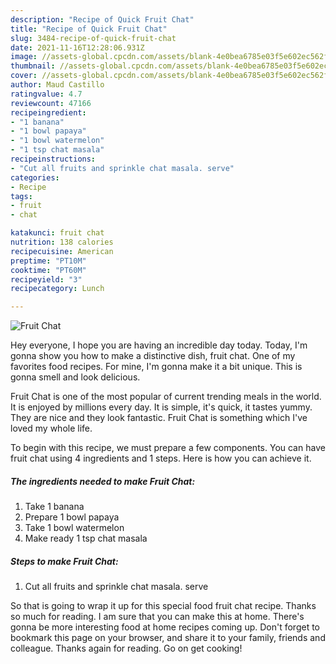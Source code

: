 ```yaml
---
description: "Recipe of Quick Fruit Chat"
title: "Recipe of Quick Fruit Chat"
slug: 3484-recipe-of-quick-fruit-chat
date: 2021-11-16T12:28:06.931Z
image: //assets-global.cpcdn.com/assets/blank-4e0bea6785e03f5e602ec562f230caae08da540cada707380b4fe1bbebba43da.png
thumbnail: //assets-global.cpcdn.com/assets/blank-4e0bea6785e03f5e602ec562f230caae08da540cada707380b4fe1bbebba43da.png
cover: //assets-global.cpcdn.com/assets/blank-4e0bea6785e03f5e602ec562f230caae08da540cada707380b4fe1bbebba43da.png
author: Maud Castillo
ratingvalue: 4.7
reviewcount: 47166
recipeingredient:
- "1 banana"
- "1 bowl papaya"
- "1 bowl watermelon"
- "1 tsp chat masala"
recipeinstructions:
- "Cut all fruits and sprinkle chat masala. serve"
categories:
- Recipe
tags:
- fruit
- chat

katakunci: fruit chat 
nutrition: 138 calories
recipecuisine: American
preptime: "PT10M"
cooktime: "PT60M"
recipeyield: "3"
recipecategory: Lunch

---
```



![Fruit Chat](//assets-global.cpcdn.com/assets/blank-4e0bea6785e03f5e602ec562f230caae08da540cada707380b4fe1bbebba43da.png)

Hey everyone, I hope you are having an incredible day today. Today, I'm gonna show you how to make a distinctive dish, fruit chat. One of my favorites food recipes. For mine, I'm gonna make it a bit unique. This is gonna smell and look delicious.



Fruit Chat is one of the most popular of current trending meals in the world. It is enjoyed by millions every day. It is simple, it's quick, it tastes yummy. They are nice and they look fantastic. Fruit Chat is something which I've loved my whole life.


To begin with this recipe, we must prepare a few components. You can have fruit chat using 4 ingredients and 1 steps. Here is how you can achieve it.

<!--inarticleads1-->

##### The ingredients needed to make Fruit Chat:

1. Take 1 banana
1. Prepare 1 bowl papaya
1. Take 1 bowl watermelon
1. Make ready 1 tsp chat masala




<!--inarticleads2-->

##### Steps to make Fruit Chat:

1. Cut all fruits and sprinkle chat masala. serve




So that is going to wrap it up for this special food fruit chat recipe. Thanks so much for reading. I am sure that you can make this at home. There's gonna be more interesting food at home recipes coming up. Don't forget to bookmark this page on your browser, and share it to your family, friends and colleague. Thanks again for reading. Go on get cooking!
